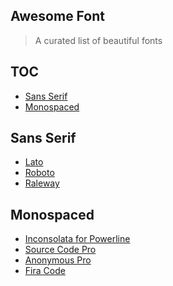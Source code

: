 Awesome Font
------------

> A curated list of beautiful fonts

## TOC

- [Sans Serif](#sans-serif)
- [Monospaced](#monospace)

## Sans Serif

- [Lato](http://www.latofonts.com/lato-free-fonts/)
- [Roboto](http://www.dafont.com/pt/roboto.font)
- [Raleway](https://typekit.com/fonts/raleway)

## Monospaced

- [Inconsolata for Powerline](https://github.com/powerline/fonts/tree/master/Inconsolata)
- [Source Code Pro](https://github.com/adobe-fonts/source-code-pro)
- [Anonymous Pro](http://www.marksimonson.com/fonts/view/anonymous-pro)
- [Fira Code](https://github.com/tonsky/FiraCode)

